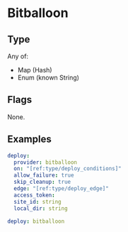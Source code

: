 # Bitballoon



## Type

Any of:

* Map (Hash)
* Enum (known String)

## Flags

None.


## Examples

```yaml
deploy:
  provider: bitballoon
  on: "[ref:type/deploy_conditions]"
  allow_failure: true
  skip_cleanup: true
  edge: "[ref:type/deploy_edge]"
  access_token: 
  site_id: string
  local_dir: string
```

```yaml
deploy: bitballoon

```
